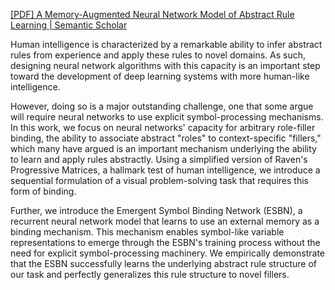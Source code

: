 [[PDF] A Memory-Augmented Neural Network Model of Abstract Rule Learning | Semantic Scholar](https://www.semanticscholar.org/paper/A-Memory-Augmented-Neural-Network-Model-of-Abstract-Sinha-Webb/46b8378fdecc6b82928bb181f889242e8254b426)

Human intelligence is characterized by a remarkable ability to infer abstract rules from experience and apply these rules to novel domains. As such, designing neural network algorithms with this capacity is an important step toward the development of deep learning systems with more human-like intelligence. 

However, doing so is a major outstanding challenge, one that some argue will require neural networks to use explicit symbol-processing mechanisms. In this work, we focus on neural networks' capacity for arbitrary role-filler binding, the ability to associate abstract "roles" to context-specific "fillers," which many have argued is an important mechanism underlying the ability to learn and apply rules abstractly. Using a simplified version of Raven's Progressive Matrices, a hallmark test of human intelligence, we introduce a sequential formulation of a visual problem-solving task that requires this form of binding. 

Further, we introduce the Emergent Symbol Binding Network (ESBN), a recurrent neural network model that learns to use an external memory as a binding mechanism. This mechanism enables symbol-like variable representations to emerge through the ESBN's training process without the need for explicit symbol-processing machinery. We empirically demonstrate that the ESBN successfully learns the underlying abstract rule structure of our task and perfectly generalizes this rule structure to novel fillers.